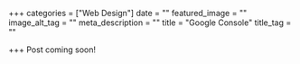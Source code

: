 +++
categories = ["Web Design"]
date = ""
featured_image = ""
image_alt_tag = ""
meta_description = ""
title = "Google Console"
title_tag = ""

+++
Post coming soon!